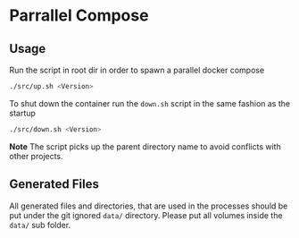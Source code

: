 # Parrallel Compose

## Usage

Run the script in root dir in order to spawn a parallel docker compose

```bash
./src/up.sh <Version>
```

To shut down the container run the `down.sh` script in the same fashion as the startup

```bash
./src/down.sh <Version>
```

**Note** The script picks up the parent directory name to avoid conflicts with other projects.

## Generated Files

All generated files and directories, that are used in the processes should be put under the git ignored `data/` directory. Please put all volumes inside the `data/` sub folder.
